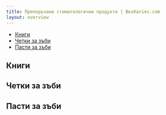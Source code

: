 ```yaml
---
title: Препоръчани стоматологични продукти | BezKaries.com
layout: overview
---
```


<div class="product-nav">
  <ul class="nav-flex">
    <li><a href="#books">Книги</a></li>
    <li><a href="#toothpastes">Четки за зъби</a></li>
    <li><a href="#toothbrushes">Пасти за зъби</a></li>
  </ul>
</div>

<div class="product-container">
  <h2><a id="books"></a>Книги</h2>
  <h2><a id="toothpastes"></a>Четки за зъби</h2>
  <h2><a id="toothbrushes"></a>Пасти за зъби</h2>
</div>

